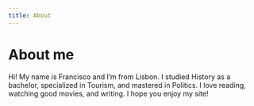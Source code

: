 ```yaml
---
title: About
---
```

# About me

Hi! My name is Francisco and I’m from Lisbon. I studied History as a bachelor, specialized in Tourism, and mastered in Politics. I love reading, watching good movies, and writing. I hope you enjoy my site!